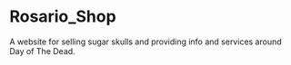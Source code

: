 # Rosario_Shop
A website for selling sugar skulls and providing info and services around Day of The Dead.
